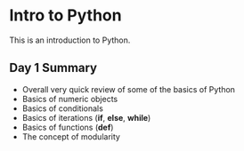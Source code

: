 # Intro to Python
This is an introduction to Python.

## Day 1 Summary
- Overall very quick review of some of the basics of Python
- Basics of numeric objects
- Basics of conditionals
- Basics of iterations (**if**, **else**, **while**)
- Basics of functions (**def**)
- The concept of modularity
